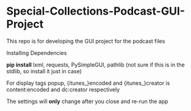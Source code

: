 # Special-Collections-Podcast-GUI-Project
This repo is for developing the GUI project for the podcast files

Installing Dependencies
    
**pip install** lxml, requests, PySimpleGUI, pathlib (not sure if this is in the stdlib, so install it just in case)

For display tags popup, {itunes_}encoded and {itunes_}creator is content:encoded and dc:creator respectively 

The settings will **only** change after you close and re-run the app
